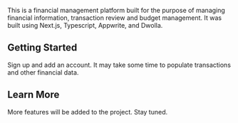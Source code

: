 This is a financial management platform built for the purpose of managing financial information, transaction review and budget management. It was built using Next.js, Typescript, Appwrite, and Dwolla.

## Getting Started

Sign up and add an account. It may take some time to populate transactions and other financial data.

## Learn More

More features will be added to the project. Stay tuned.